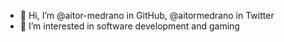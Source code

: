 - 👋 Hi, I’m @aitor-medrano in GitHub, @aitormedrano in Twitter
- 👀 I’m interested in software development and gaming

